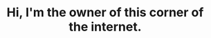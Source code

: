 ---
title: Hi, I'm the owner of this corner of the internet.
headline: Anim aute id magna aliqua ad ad non deserunt sunt. Qui irure qui lorem cupidatat commodo. Elit sunt amet fugiat veniam occaecat fugiat aliqua. Anim aute id magna aliqua ad ad non deserunt sunt. Qui irure qui lorem cupidatat commodo.
data: 
    image: images/portrait.jpg
---
